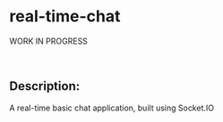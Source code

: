 # real-time-chat
<p>WORK IN PROGRESS</p>
<br>

__<h2>Description:</h2>__

<p>A real-time basic chat application, built using Socket.IO</p>
<br>
